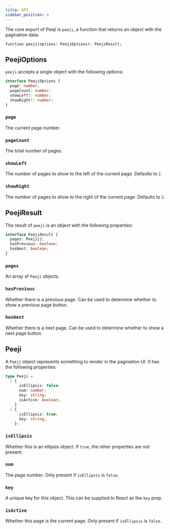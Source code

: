 ```yaml
---
title: API
sidebar_position: 4
---
```


The core export of Peeji is `peeji`, a function that returns an object with the
pagination data.

```tsx
function peeji(options: PeejiOptions): PeejiResult;
```

## PeejiOptions

`peeji` accepts a single object with the following options:

```ts
interface PeejiOptions {
  page: number;
  pageCount: number;
  showLeft?: number;
  showRight?: number;
}
```

### `page`

The current page number.

### `pageCount`

The total number of pages.

### `showLeft`

The number of pages to show to the left of the current page. Defaults to `2`.

### `showRight`

The number of pages to show to the right of the current page. Defaults to `2`.

## PeejiResult

The result of `peeji` is an object with the following properties:

```ts
interface PeejiResult {
  pages: Peeji[];
  hasPrevious: boolean;
  hasNext: boolean;
}
```

### `pages`

An array of `Peeji` objects.

### `hasPrevious`

Whether there is a previous page. Can be used to determine whether to show a
previous page button.

### `hasNext`

Whether there is a next page. Can be used to determine whether to show a next
page button.

## Peeji

A `Peeji` object represents something to render in the pagination UI. It has the
following properties:

```ts
type Peeji =
  | {
      isEllipsis: false;
      num: number;
      key: string;
      isActive: boolean;
    }
  | {
      isEllipsis: true;
      key: string;
    };
```

### `isEllipsis`

Whether this is an ellipsis object. If `true`, the other properties are not
present.

### `num`

The page number. Only present if `isEllipsis` is `false`.

### `key`

A unique key for this object. This can be supplied to React as the `key` prop.

### `isActive`

Whether this page is the current page. Only present if `isEllipsis` is `false`.
